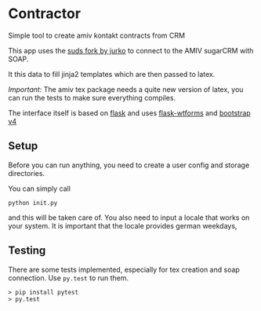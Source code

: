 # Contractor

Simple tool to create amiv kontakt contracts from CRM

This app uses the [suds fork by jurko](https://bitbucket.org/jurko/suds) to
connect to the AMIV sugarCRM with SOAP.

It this data to fill jinja2 templates which are then passed to latex.

*Important:* The amiv tex package needs a quite new version of latex, you can
run the tests to make sure everything compiles.

The interface itself is based on [flask](flask.pocoo.org) and uses 
[flask-wtforms](flask-wtf.readthedocs.org) and 
[bootstrap v4](v4-alpha.getbootstrap.com)

## Setup

Before you can run anything, you need to create a user config and storage
directories.

You can simply call

```
python init.py
```

and this will be taken care of. You also need to input a locale that works on 
your system. It is important that the locale provides german weekdays,

## Testing

There are some tests implemented, especially for tex creation and soap
connection. Use `py.test` to run them.

```
> pip install pytest
> py.test
```
